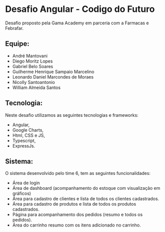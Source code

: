 # Desafio Angular - Codigo do Futuro

Desafio proposto pela Gama Academy em parceria com a Farmacas e Febrafar.

## Equipe:

* André Mantovani 
* Diego Moritz Lopes
* Gabriel Belo Soares
* Guilherme Henrique Sampaio Marcelino 
* Leonardo Daniel Marcondes de Moraes
* Nicolly Santoantonio 
* William Almeida Santos

## Tecnologia:

Neste desafio utilizamos as seguintes tecnologias e frameworks:
* Angular,
* Google Charts,
* Html, CSS e JS,
* Typescript,
* ExpressJs.

## Sistema:

O sistema desenvolvido pelo time 6, tem as seguintes funcionalidades:
* Área de login
* Área de dashboard (acompanhamento do estoque com visualização em gráficos)
* Área para cadastro de clientes e lista de todos os clientes cadastrados.
* Área para cadastro de produtos e lista de todos os produtos cadastrados.
* Página para acompanhamento dos pedidos (resumo e todos os pedidos).
* Área do carrinho resumo com os itens adicionado no carrinho.
